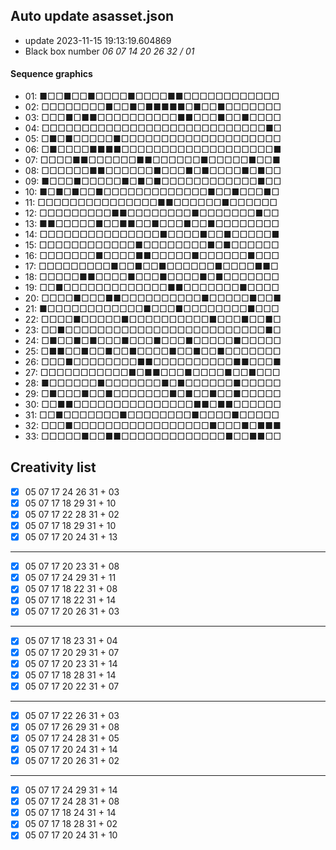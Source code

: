 ## Auto update asasset.json

* update 2023-11-15 19:13:19.604869
* Black box number _06 07 14 20 26 32 / 01_
#### Sequence graphics

* 01: ■□□■□□■□□□□■□□□□■■□□□□□□□□□□□□
* 02: □□□□□□□□■□□■□■■■■■□■□□■□□□□□□□
* 03: □□□■□■■□□□□□□□□□□■■□□□■□□■□□□□
* 04: □□□□□□□□□□□□□□□□□□□□□□□□□□□□■□
* 05: □■□■□□□□□■□□□□□□□□□□□□□□□□□□□□
* 06: □■□□□□■■■■□□□□□□□□□□□□□□□□□□□■
* 07: □□□□■■□□□□□□■■□□□□□□■□□□□□■□□■
* 08: □□□□□□■■□□□□□□■□□□■□■□□□□■□■□□
* 09: ■□□□■□□□□□■□■□■□□□□□□□□□□□□■□□
* 10: ■□■□■□□■□□□□□□□□□□□□□■□□■□□□■□
* 11: □□□□□□□□□□□□□□□■■□□□□□□■□□□□□□
* 12: □□□□□□□□□■■□□□□□□□□■□□□□□□□■□□
* 13: ■■□□□□□■□□■■□□■□□□■□□■□□□□□□□□
* 14: □□□□□□□□□□□□□□□■□□□□■□□■□□□□□■
* 15: □□□□□□□□□□□□■□□□□□□□□■□■□□□□□□
* 16: □□□□□□□■□□□□■■□□□□□■□□□□□□■□□□
* 17: □□□□□□□□□■□□■□□■□□□□□□■□□□□■■□
* 18: □□□□□■■□□□□■□□□■□□□□■□■□□□□□□□
* 19: □□■□□□□□□□□□□□□□■■□□□□□□□■□□□□
* 20: □□□□■□□□■■□□□□□□□□□□■□□□□□■□□■
* 21: ■□□□□□□□□□□□□■□□□■□□□□□□□□■□□□
* 22: □□□□■□□□□□■□□□□□□□□□□■□□□■□□■□
* 23: □□■□□□□□□□□□□□□□□□□□□□□□□□□□■□
* 24: □■□□■□■□□□■□□□■□□□■□□□□□■□□□□□
* 25: □■■□□■□□■□□■□□□□■□□■□□■□□□□□□□
* 26: □□□■□□□□□□□□■■□□□□□□□□□□■■□□□■
* 27: □□□□□□□□□□□■□■■□□□■□□□□■□□■□□□
* 28: ■□□□□□□■□□□□□□□■□■□□□□□□■□□□□□
* 29: □■□□□■□□■□□□□□□□■□■□□■□□■□□□□□
* 30: □□■■□□□□□□□□□□□□□□□■■□■■□□□□□□
* 31: □□■□□□□□□□■□□□□□□□□■□□□□■□□□□□
* 32: □□□■□□□□□□□□□□□□□□□□□■□□□■□■■■
* 33: □□□□□■□□■■□□□□□□□□□□□□□■□□■■□□
## Creativity list

- [x] 05 07 17 24 26 31 + 03
- [x] 05 07 17 18 29 31 + 10
- [x] 05 07 17 22 28 31 + 02
- [x] 05 07 17 18 29 31 + 10
- [x] 05 07 17 20 24 31 + 13
***
- [x] 05 07 17 20 23 31 + 08
- [x] 05 07 17 24 29 31 + 11
- [x] 05 07 17 18 22 31 + 08
- [x] 05 07 17 18 22 31 + 14
- [x] 05 07 17 20 26 31 + 03
***
- [x] 05 07 17 18 23 31 + 04
- [x] 05 07 17 20 29 31 + 07
- [x] 05 07 17 20 23 31 + 14
- [x] 05 07 17 18 28 31 + 14
- [x] 05 07 17 20 22 31 + 07
***
- [x] 05 07 17 22 26 31 + 03
- [x] 05 07 17 26 29 31 + 08
- [x] 05 07 17 24 28 31 + 05
- [x] 05 07 17 20 24 31 + 14
- [x] 05 07 17 20 26 31 + 02
***
- [x] 05 07 17 24 29 31 + 14
- [x] 05 07 17 24 28 31 + 08
- [x] 05 07 17 18 24 31 + 14
- [x] 05 07 17 18 28 31 + 02
- [x] 05 07 17 20 24 31 + 10
